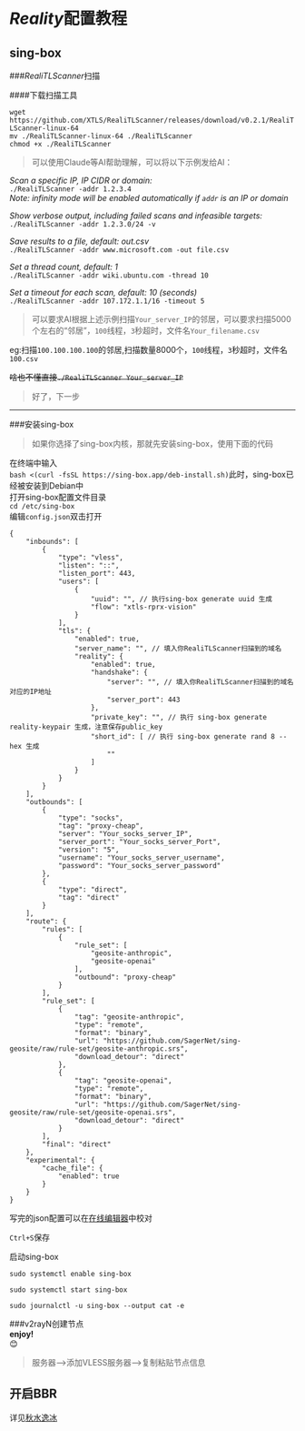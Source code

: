 # *Reality*配置教程

## sing-box

###*RealiTLScanner*扫描

####下载扫描工具

`wget https://github.com/XTLS/RealiTLScanner/releases/download/v0.2.1/RealiTLScanner-linux-64`  
`mv ./RealiTLScanner-linux-64 ./RealiTLScanner`  
`chmod +x ./RealiTLScanner`  

> 可以使用Claude等AI帮助理解，可以将以下示例发给AI：

*Scan a specific IP, IP CIDR or domain:*  
`./RealiTLScanner -addr 1.2.3.4`  
*Note: infinity mode will be enabled automatically if `addr` is an IP or domain*  

*Show verbose output, including failed scans and infeasible targets:*  
`./RealiTLScanner -addr 1.2.3.0/24 -v`

*Save results to a file, default: out.csv*  
`./RealiTLScanner -addr www.microsoft.com -out file.csv`

*Set a thread count, default: 1*  
`./RealiTLScanner -addr wiki.ubuntu.com -thread 10`

*Set a timeout for each scan, default: 10 (seconds)*  
`./RealiTLScanner -addr 107.172.1.1/16 -timeout 5`  

> 可以要求AI根据上述示例扫描`Your_server_IP`的邻居，可以要求扫描5000个左右的“邻居”，`100`线程，`3`秒超时，文件名`Your_filename.csv`

eg:扫描`100.100.100.100`的邻居,扫描数量8000个，`100`线程，`3`秒超时，文件名`100.csv`

~~啥也不懂直接`./RealiTLScanner Your_server_IP`~~  

> 好了，下一步

---  

###安装sing-box

> 如果你选择了sing-box内核，那就先安装sing-box，使用下面的代码

在终端中输入  
`bash <(curl -fsSL https://sing-box.app/deb-install.sh)`此时，sing-box已经被安装到Debian中  
打开sing-box配置文件目录  
`cd /etc/sing-box`  
编辑`config.json`双击打开  

```
{
    "inbounds": [
        {
            "type": "vless",
            "listen": "::",
            "listen_port": 443,
            "users": [
                {
                    "uuid": "", // 执行sing-box generate uuid 生成
                    "flow": "xtls-rprx-vision"
                }
            ],
            "tls": {
                "enabled": true,
                "server_name": "", // 填入你RealiTLScanner扫描到的域名
                "reality": {
                    "enabled": true,
                    "handshake": {
                        "server": "", // 填入你RealiTLScanner扫描到的域名对应的IP地址
                        "server_port": 443
                    },
                    "private_key": "", // 执行 sing-box generate reality-keypair 生成，注意保存public_key
                    "short_id": [ // 执行 sing-box generate rand 8 --hex 生成
                        ""
                    ]
                }
            }
        }
    ],
    "outbounds": [
        {
            "type": "socks",
            "tag": "proxy-cheap",
            "server": "Your_socks_server_IP",
            "server_port": "Your_socks_server_Port",
            "version": "5",
            "username": "Your_socks_server_username",
            "password": "Your_socks_server_password"
        },
        {
            "type": "direct",
            "tag": "direct"
        }
    ],
    "route": {
        "rules": [
            {
                "rule_set": [
                    "geosite-anthropic",
                    "geosite-openai"
                ],
                "outbound": "proxy-cheap"
            }
        ],
        "rule_set": [
            {
                "tag": "geosite-anthropic",
                "type": "remote",
                "format": "binary",
                "url": "https://github.com/SagerNet/sing-geosite/raw/rule-set/geosite-anthropic.srs",
                "download_detour": "direct"
            },
            {
                "tag": "geosite-openai",
                "type": "remote",
                "format": "binary",
                "url": "https://github.com/SagerNet/sing-geosite/raw/rule-set/geosite-openai.srs",
                "download_detour": "direct"
            }
        ],
        "final": "direct"
    },
    "experimental": {
        "cache_file": {
            "enabled": true
        }
    }
}
```
写完的json配置可以在[在线编辑器](https://jsonlint.com/)中校对  

`Ctrl+S`保存

启动sing-box

`sudo systemctl enable sing-box`

`sudo systemctl start sing-box`

`sudo journalctl -u sing-box --output cat -e`

###v2rayN创建节点  
**enjoy!**  
😊  

> 服务器-->添加VLESS服务器-->复制粘贴节点信息

## 开启BBR  
详见[秋水逸冰](https://teddysun.com/489.html)